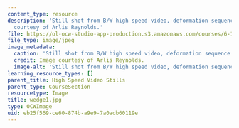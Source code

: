 ```yaml
---
content_type: resource
description: 'Still shot from B/W high speed video, deformation sequence #1. Image
  courtesy of Arlis Reynolds.'
file: https://ol-ocw-studio-app-production.s3.amazonaws.com/courses/6-163-strobe-project-laboratory-fall-2005/eb25f569ce60874ba9e97a0adb60119e_wedge1.jpg
file_type: image/jpeg
image_metadata:
  caption: 'Still shot from B/W high speed video, deformation sequence #1.'
  credit: Image courtesy of Arlis Reynolds.
  image-alt: 'Still shot from B/W high speed video, deformation sequence #1.'
learning_resource_types: []
parent_title: High Speed Video Stills
parent_type: CourseSection
resourcetype: Image
title: wedge1.jpg
type: OCWImage
uid: eb25f569-ce60-874b-a9e9-7a0adb60119e
---
```

